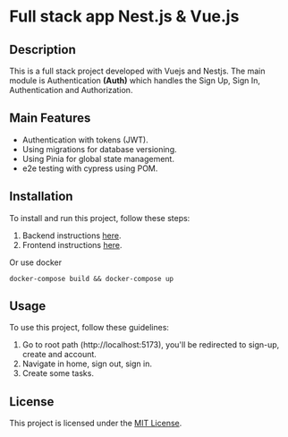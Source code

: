 # Full stack app Nest.js & Vue.js

## Description

This is a full stack project developed with Vuejs and Nestjs. The main module is Authentication **(Auth)** which handles the Sign Up, Sign In, Authentication and Authorization.

## Main Features

- Authentication with tokens (JWT).
- Using migrations for database versioning.
- Using Pinia for global state management.
- e2e testing with cypress using POM.

## Installation

To install and run this project, follow these steps:

1. Backend instructions [here](https://github.com/unosquare-bo/gualberto-cuiza_004-challenge/tree/main/server).
2. Frontend instructions [here](https://github.com/unosquare-bo/gualberto-cuiza_004-challenge/tree/main/client).

Or use docker

`docker-compose build && docker-compose up`

## Usage

To use this project, follow these guidelines:

1. Go to root path (http://localhost:5173), you'll be redirected to sign-up, create and account.
2. Navigate in home, sign out, sign in.
3. Create some tasks.

## License

This project is licensed under the [MIT License](LICENSE).
